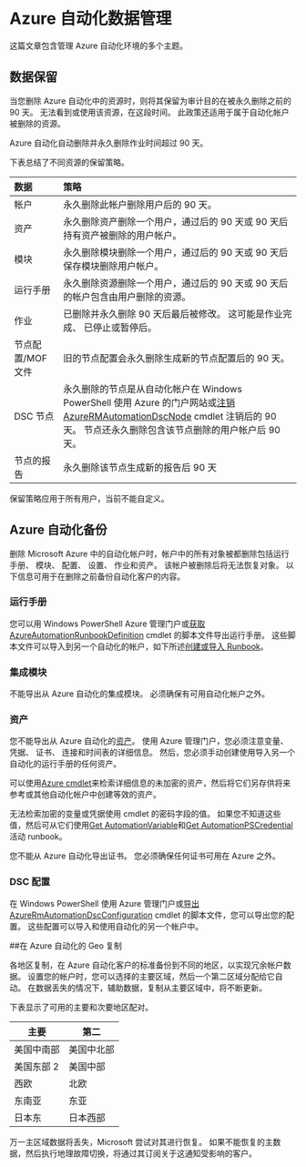 <properties 
   pageTitle="Azure 自动化数据管理 |Microsoft Azure"
   description="这篇文章包含管理 Azure 自动化环境的多个主题。  目前包括数据保留和备份在 Azure 自动化 Azure 自动化灾难恢复。"
   services="automation"
   documentationCenter=""
   authors="SnehaGunda"
   manager="stevenka"
   editor="tysonn" />
<tags 
   ms.service="automation"
   ms.devlang="na"
   ms.topic="article"
   ms.tgt_pltfrm="na"
   ms.workload="infrastructure-services"
   ms.date="05/02/2016"
   ms.author="bwren;sngun" />

# <a name="managing-azure-automation-data"></a>Azure 自动化数据管理

这篇文章包含管理 Azure 自动化环境的多个主题。

## <a name="data-retention"></a>数据保留

当您删除 Azure 自动化中的资源时，则将其保留为审计目的在被永久删除之前的 90 天。  无法看到或使用该资源，在这段时间。  此政策还适用于属于自动化帐户被删除的资源。

Azure 自动化自动删除并永久删除作业时间超过 90 天。

下表总结了不同资源的保留策略。

|数据|策略|
|:---|:---|
|帐户|永久删除此帐户删除用户后的 90 天。|
|资产|永久删除资产删除一个用户，通过后的 90 天或 90 天后持有资产被删除的用户帐户。|
|模块|永久删除模块删除一个用户，通过后的 90 天或 90 天后保存模块删除用户帐户。|
|运行手册|永久删除资源删除一个用户，通过后的 90 天或 90 天后的帐户包含由用户删除的资源。|
|作业|已删除并永久删除 90 天后最后被修改。 这可能是作业完成、 已停止或暂停后。|
|节点配置/MOF 文件| 旧的节点配置会永久删除生成新的节点配置后的 90 天。|
|DSC 节点| 永久删除的节点是从自动化帐户在 Windows PowerShell 使用 Azure 的门户网站或[注销 AzureRMAutomationDscNode](https://msdn.microsoft.com/library/mt603500.aspx) cmdlet 注销后的 90 天。 节点还永久删除包含该节点删除的用户帐户后 90 天。 |
|节点的报告| 永久删除该节点生成新的报告后 90 天|

保留策略应用于所有用户，当前不能自定义。

## <a name="backing-up-azure-automation"></a>Azure 自动化备份

删除 Microsoft Azure 中的自动化帐户时，帐户中的所有对象被都删除包括运行手册、 模块、 配置、 设置、 作业和资产。 该帐户被删除后将无法恢复对象。  以下信息可用于在删除之前备份自动化客户的内容。 

### <a name="runbooks"></a>运行手册

您可以用 Windows PowerShell Azure 管理门户或[获取 AzureAutomationRunbookDefinition](https://msdn.microsoft.com/library/dn690269.aspx) cmdlet 的脚本文件导出运行手册。  这些脚本文件可以导入到另一个自动化的帐户，如下所述[创建或导入 Runbook](https://msdn.microsoft.com/library/dn643637.aspx)。


### <a name="integration-modules"></a>集成模块

不能导出从 Azure 自动化的集成模块。  必须确保有可用自动化帐户之外。

### <a name="assets"></a>资产

您不能导出从 Azure 自动化的[资产](https://msdn.microsoft.com/library/dn939988.aspx)。  使用 Azure 管理门户，您必须注意变量、 凭据、 证书、 连接和时间表的详细信息。  然后，您必须手动创建使用导入另一个自动化的运行手册的任何资产。

可以使用[Azure cmdlet](https://msdn.microsoft.com/library/dn690262.aspx)来检索详细信息的未加密的资产，然后将它们另存供将来参考或其他自动化帐户中创建等效的资产。

无法检索加密的变量或凭据使用 cmdlet 的密码字段的值。  如果您不知道这些值，然后可从它们使用[Get AutomationVariable](https://msdn.microsoft.com/library/dn940012.aspx)和[Get AutomationPSCredential](https://msdn.microsoft.com/library/dn940015.aspx)活动 runbook。

您不能从 Azure 自动化导出证书。  您必须确保任何证书可用在 Azure 之外。

### <a name="dsc-configurations"></a>DSC 配置

在 Windows PowerShell 使用 Azure 管理门户或[导出 AzureRmAutomationDscConfiguration](https://msdn.microsoft.com/library/mt603485.aspx) cmdlet 的脚本文件，您可以导出您的配置。 这些配置可以导入和使用自动化的另一个帐户中。


##<a name="geo-replication-in-azure-automation"></a>在 Azure 自动化的 Geo 复制

各地区复制，在 Azure 自动化客户的标准备份到不同的地区，以实现冗余帐户数据。 设置您的帐户时，您可以选择的主要区域，然后一个第二区域分配给它自动。 在数据丢失的情况下，辅助数据，复制从主要区域中，将不断更新。  

下表显示了可用的主要和次要地区配对。

|主要            |第二
| ---------------   |----------------
|美国中南部   |美国中北部
|美国东部 2          |美国中部
|西欧        |北欧
|东南亚    |东亚
|日本东         |日本西部

万一主区域数据将丢失，Microsoft 尝试对其进行恢复。 如果不能恢复的主数据，然后执行地理故障切换，将通过其订阅关于这通知受影响的客户。

